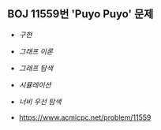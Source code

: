 ## BOJ 11559번 'Puyo Puyo' 문제 

* _구현_
* _그래프 이론_
* _그래프 탐색_
* _시뮬레이션_
* _너비 우선 탐색_

* https://www.acmicpc.net/problem/11559
